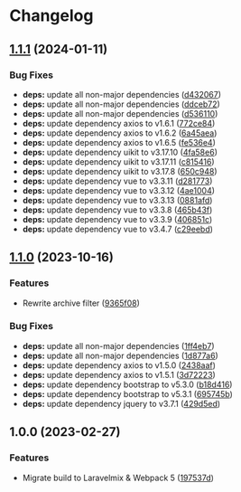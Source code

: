 # Changelog

## [1.1.1](https://github.com/ReCentGlobe/ojs_comparativ/compare/v1.1.0...v1.1.1) (2024-01-11)


### Bug Fixes

* **deps:** update all non-major dependencies ([d432067](https://github.com/ReCentGlobe/ojs_comparativ/commit/d43206744590a10e92643b7e0c991623689268e5))
* **deps:** update all non-major dependencies ([ddceb72](https://github.com/ReCentGlobe/ojs_comparativ/commit/ddceb7274d23ec35b2d05bedeb5f3e6fac6874f6))
* **deps:** update all non-major dependencies ([d536110](https://github.com/ReCentGlobe/ojs_comparativ/commit/d5361107e75cdc57fc0920116ca7af0cc8d75788))
* **deps:** update dependency axios to v1.6.1 ([772ce84](https://github.com/ReCentGlobe/ojs_comparativ/commit/772ce840be3d13ec2671cb69f8acb4e8d9ea4daf))
* **deps:** update dependency axios to v1.6.2 ([6a45aea](https://github.com/ReCentGlobe/ojs_comparativ/commit/6a45aea7b7e4311bde9e114d4549f4fe70459e60))
* **deps:** update dependency axios to v1.6.5 ([fe536e4](https://github.com/ReCentGlobe/ojs_comparativ/commit/fe536e477994eedd725cc5b2f61413e745878107))
* **deps:** update dependency uikit to v3.17.10 ([4fa58e6](https://github.com/ReCentGlobe/ojs_comparativ/commit/4fa58e6559918e74621464f8eb95d19c7f51110a))
* **deps:** update dependency uikit to v3.17.11 ([c815416](https://github.com/ReCentGlobe/ojs_comparativ/commit/c815416c794030c249f6b5a7b230c4105a490f52))
* **deps:** update dependency uikit to v3.17.8 ([650c948](https://github.com/ReCentGlobe/ojs_comparativ/commit/650c948a83ff071732ec3a8360696e05326eaeb5))
* **deps:** update dependency vue to v3.3.11 ([d281773](https://github.com/ReCentGlobe/ojs_comparativ/commit/d2817733a4f4282a99fe13a68499a5921a3e9839))
* **deps:** update dependency vue to v3.3.12 ([4ae1004](https://github.com/ReCentGlobe/ojs_comparativ/commit/4ae100408732ee4919cad531fe7608b554bcd492))
* **deps:** update dependency vue to v3.3.13 ([0881afd](https://github.com/ReCentGlobe/ojs_comparativ/commit/0881afde91dae484fd651a8d8ce3253fa5bd100f))
* **deps:** update dependency vue to v3.3.8 ([465b43f](https://github.com/ReCentGlobe/ojs_comparativ/commit/465b43fca881ae5e20333593d1e12a2ce8ba4e05))
* **deps:** update dependency vue to v3.3.9 ([406851c](https://github.com/ReCentGlobe/ojs_comparativ/commit/406851c24159bd6b08ffe660d4ef4eb27dd5a5b2))
* **deps:** update dependency vue to v3.4.7 ([c29eebd](https://github.com/ReCentGlobe/ojs_comparativ/commit/c29eebd16462d21d45885e7d8055a1ea371b3839))

## [1.1.0](https://github.com/ReCentGlobe/ojs_comparativ/compare/v1.0.0...v1.1.0) (2023-10-16)


### Features

* Rewrite archive filter ([9365f08](https://github.com/ReCentGlobe/ojs_comparativ/commit/9365f086a900c192a5183913dce6227b902fc223))


### Bug Fixes

* **deps:** update all non-major dependencies ([1ff4eb7](https://github.com/ReCentGlobe/ojs_comparativ/commit/1ff4eb7174176a27a156cb0ee5ce379edbd470aa))
* **deps:** update all non-major dependencies ([1d877a6](https://github.com/ReCentGlobe/ojs_comparativ/commit/1d877a6dfd2521acf1fb69df2b9e160f90e73dcc))
* **deps:** update dependency axios to v1.5.0 ([2438aaf](https://github.com/ReCentGlobe/ojs_comparativ/commit/2438aaf547ee744db92c46a680efe7099be905db))
* **deps:** update dependency axios to v1.5.1 ([3d72223](https://github.com/ReCentGlobe/ojs_comparativ/commit/3d7222309eaf59a90c3fbfa0c2408a411adc82de))
* **deps:** update dependency bootstrap to v5.3.0 ([b18d416](https://github.com/ReCentGlobe/ojs_comparativ/commit/b18d4168299513ada405e26536c8a41981455cbe))
* **deps:** update dependency bootstrap to v5.3.1 ([695745b](https://github.com/ReCentGlobe/ojs_comparativ/commit/695745baf64c64b98b42fdf1f5552f795a4ed366))
* **deps:** update dependency jquery to v3.7.1 ([429d5ed](https://github.com/ReCentGlobe/ojs_comparativ/commit/429d5edbd3f1ded87d34c3cb0add6ae588c8e086))

## 1.0.0 (2023-02-27)


### Features

* Migrate build to Laravelmix & Webpack 5 ([197537d](https://github.com/ReCentGlobe/ojs_comparativ/commit/197537d514d9d8f8e626253819f60906b3b49b28))

